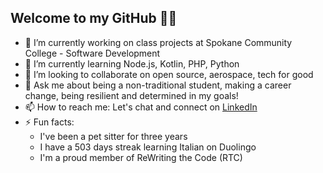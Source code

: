 ## Welcome to my GitHub 👋🌟

- 🔭 I’m currently working on class projects at Spokane Community College - Software Development
- 🌱 I’m currently learning Node.js, Kotlin, PHP, Python
- 👯 I’m looking to collaborate on open source, aerospace, tech for good
- 💬 Ask me about being a non-traditional student, making a career change, being resilient and determined in my goals! 
- 📫 How to reach me: Let's chat and connect on [LinkedIn](https://www.linkedin.com/in/tessellison/)
- ⚡ Fun facts:
  * I've been a pet sitter for three years
  * I have a 503 days streak learning Italian on Duolingo
  * I'm a proud member of ReWriting the Code (RTC)
